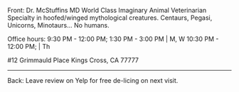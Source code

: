 Front:
Dr. McStuffins MD
World Class Imaginary Animal Veterinarian
Specialty in hoofed/winged mythological creatures.
Centaurs, Pegasi, Unicorns, Minotaurs...  No humans.

Office hours: 9:30 PM - 12:00 PM;  1:30 PM - 3:00 PM | M, W
              10:30 PM - 12:00 PM; | Th

#12 Grimmauld Place
Kings Cross, CA 77777

---

Back:
Leave review on Yelp for free de-licing on next visit.